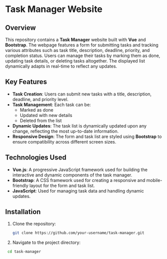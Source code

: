 # Task Manager Website

## Overview

This repository contains a **Task Manager** website built with **Vue** and **Bootstrap**. The webpage features a form for submitting tasks and tracking various attributes such as task title, description, deadline, priority, and completion status. Users can manage their tasks by marking them as done, updating task details, or deleting tasks altogether. The displayed list dynamically adapts in real-time to reflect any updates.

## Key Features

- **Task Creation**: Users can submit new tasks with a title, description, deadline, and priority level.
- **Task Management**: Each task can be:
  - Marked as done
  - Updated with new details
  - Deleted from the list
- **Dynamic Updates**: The task list is dynamically updated upon any change, reflecting the most up-to-date information.
- **Responsive Design**: The form and task list are styled using **Bootstrap** to ensure compatibility across different screen sizes.

## Technologies Used

- **Vue.js**: A progressive JavaScript framework used for building the interactive and dynamic components of the task manager.
- **Bootstrap**: A CSS framework used for creating a responsive and mobile-friendly layout for the form and task list.
- **JavaScript**: Used for managing task data and handling dynamic updates.

## Installation

1. Clone the repository:
   ```bash
   git clone https://github.com/your-username/task-manager.git
   
2. Navigate to the project directory:
  ```bash
   cd task-manager


